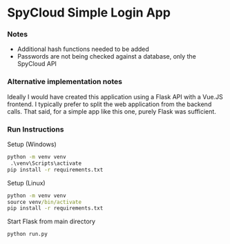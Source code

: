 # SpyCloud Simple Login App

### Notes
* Additional hash functions needed to be added
* Passwords are not being checked against a database, only the SpyCloud API


### Alternative implementation notes
Ideally I would have created this application using a Flask API with a Vue.JS frontend. I typically prefer to split the web application from the backend calls. That said, for a simple app like this one, purely Flask was sufficient.

### Run Instructions
Setup (Windows)
```cmd
python -m venv venv
 .\venv\Scripts\activate
pip install -r requirements.txt
```
Setup (Linux)
```cmd
python -m venv venv
source venv/bin/activate
pip install -r requirements.txt
```

Start Flask from main directory
```cmd
python run.py
```